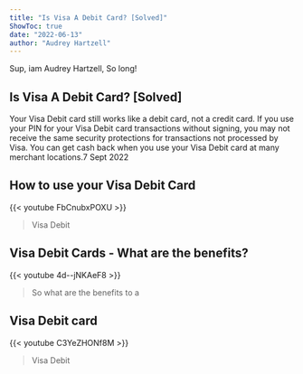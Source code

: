 ```yaml
---
title: "Is Visa A Debit Card? [Solved]"
ShowToc: true 
date: "2022-06-13"
author: "Audrey Hartzell" 
---
```


Sup, iam Audrey Hartzell, So long!
## Is Visa A Debit Card? [Solved]
Your Visa Debit card still works like a debit card, not a credit card. If you use your PIN for your Visa Debit card transactions without signing, you may not receive the same security protections for transactions not processed by Visa. You can get cash back when you use your Visa Debit card at many merchant locations.7 Sept 2022

## How to use your Visa Debit Card
{{< youtube FbCnubxPOXU >}}
>Visa Debit

## Visa Debit Cards - What are the benefits?
{{< youtube 4d--jNKAeF8 >}}
>So what are the benefits to a 

## Visa Debit card
{{< youtube C3YeZHONf8M >}}
>Visa Debit

